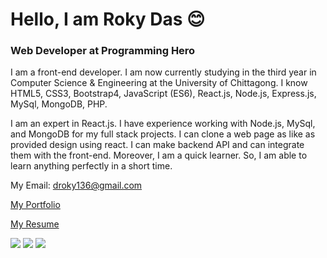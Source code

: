 # Hello, I am Roky Das 😊
### Web Developer at Programming Hero

I am a front-end developer. I am now currently studying in the third year in Computer Science & Engineering at the University of Chittagong. I know HTML5, CSS3, Bootstrap4, JavaScript (ES6), React.js, Node.js, Express.js, MySql, MongoDB, PHP. 

I am an expert in React.js. I have experience working with Node.js, MySql, and MongoDB for my full stack projects. I can clone a web page as like as provided design using react. I can make backend API and can integrate them with the front-end. Moreover, I am a quick learner. So, I am able to learn anything perfectly in a short time. 

My Email: droky136@gmail.com


[My Portfolio](https://roky-das.web.app)


[My Resume](https://drive.google.com/file/d/1CgI-MBkWILCNSxn4MrJ_EQjRnhFz0sar/view)

<a href="https://linkedin.com/in/rokydas"><img src="https://img.shields.io/badge/connect-%230077B5.svg?&style=for-the-badge&logo=linkedin&logoColor=white"></a>     <a href="https://github.com/rokydas"><img src="https://img.shields.io/badge/github-%23100000.svg?&style=for-the-badge&logo=github&logoColor=white"></a>     <a href="https://twitter.com/rokydas136"><img src="https://img.shields.io/badge/Add Me-%231DA1F2.svg?&style=for-the-badge&logo=twitter&logoColor=white"></a>
